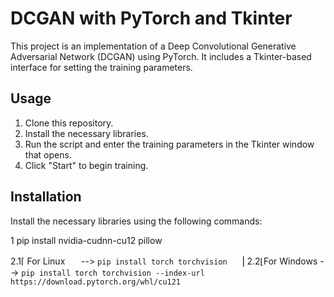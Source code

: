 # DCGAN with PyTorch and Tkinter

This project is an implementation of a Deep Convolutional Generative Adversarial Network (DCGAN) using PyTorch. It includes a Tkinter-based interface for setting the training parameters.

## Usage

1. Clone this repository.
2. Install the necessary libraries.
3. Run the script and enter the training parameters in the Tkinter window that opens.
4. Click "Start" to begin training.

## Installation

Install the necessary libraries using the following commands:

1 pip install nvidia-cudnn-cu12 pillow

2.1⌈ For Linuxㅤㅤ--> ```pip install torch torchvision```
ㅤ ⎥
2.2⌊For Windows --> ```pip install torch torchvision --index-url https://download.pytorch.org/whl/cu121```
